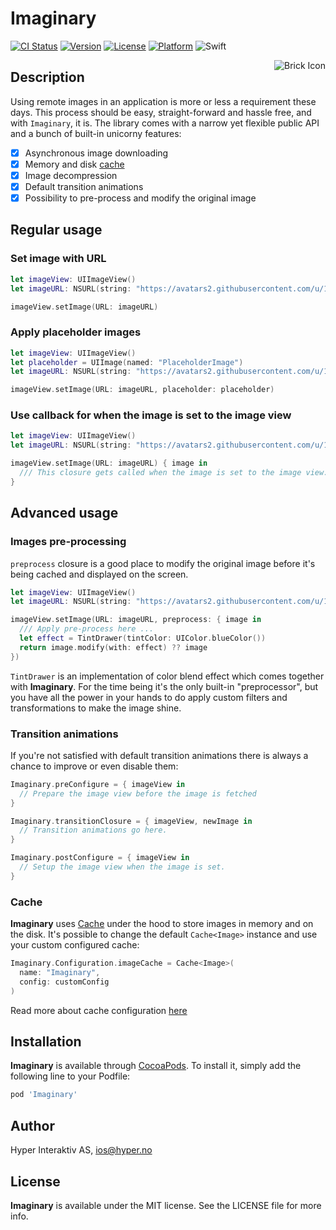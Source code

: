 # Imaginary

[![CI Status](http://img.shields.io/travis/hyperoslo/Imaginary.svg?style=flat)](https://travis-ci.org/hyperoslo/Imaginary)
[![Version](https://img.shields.io/cocoapods/v/Imaginary.svg?style=flat)](http://cocoadocs.org/docsets/Imaginary)
[![License](https://img.shields.io/cocoapods/l/Imaginary.svg?style=flat)](http://cocoadocs.org/docsets/Imaginary)
[![Platform](https://img.shields.io/cocoapods/p/Imaginary.svg?style=flat)](http://cocoadocs.org/docsets/Imaginary)
![Swift](https://img.shields.io/badge/%20in-swift%202.2-orange.svg)

<img src="https://raw.githubusercontent.com/hyperoslo/Imaginary/master/Images/icon.png" alt="Brick Icon" align="right" />

## Description

Using remote images in an application is more or less a requirement these days.
This process should be easy, straight-forward and hassle free, and with
`Imaginary`, it is. The library comes with a narrow yet flexible public API and
a bunch of built-in unicorny features:

- [x] Asynchronous image downloading
- [x] Memory and disk [cache](https://github.com/hyperoslo/Cache)
- [x] Image decompression
- [x] Default transition animations
- [x] Possibility to pre-process and modify the original image

## Regular usage

### Set image with URL

```swift
let imageView: UIImageView()
let imageURL: NSURL(string: "https://avatars2.githubusercontent.com/u/1340892?v=3&s=200")

imageView.setImage(URL: imageURL)
```

### Apply placeholder images

```swift
let imageView: UIImageView()
let placeholder = UIImage(named: "PlaceholderImage")
let imageURL: NSURL(string: "https://avatars2.githubusercontent.com/u/1340892?v=3&s=200")

imageView.setImage(URL: imageURL, placeholder: placeholder)
```

### Use callback for when the image is set to the image view
```swift
let imageView: UIImageView()
let imageURL: NSURL(string: "https://avatars2.githubusercontent.com/u/1340892?v=3&s=200")

imageView.setImage(URL: imageURL) { image in
  /// This closure gets called when the image is set to the image view.
}
```

## Advanced usage

### Images pre-processing

`preprocess` closure is a good place to modify the original image before
it's being cached and displayed on the screen.

```swift
let imageView: UIImageView()
let imageURL: NSURL(string: "https://avatars2.githubusercontent.com/u/1340892?v=3&s=200")

imageView.setImage(URL: imageURL, preprocess: { image in
  /// Apply pre-process here ...
  let effect = TintDrawer(tintColor: UIColor.blueColor())
  return image.modify(with: effect) ?? image
})
```

`TintDrawer` is an implementation of color blend effect which comes together
with **Imaginary**. For the time being it's the only built-in "preprocessor",
but you have all the power in your hands to do apply custom filters and
transformations to make the image shine.

### Transition animations

If you're not satisfied with default transition animations there is always a
chance to improve or even disable them:

```swift
Imaginary.preConfigure = { imageView in
  // Prepare the image view before the image is fetched
}

Imaginary.transitionClosure = { imageView, newImage in
  // Transition animations go here.
}

Imaginary.postConfigure = { imageView in
  // Setup the image view when the image is set.
}
```

### Cache

**Imaginary** uses [Cache](https://github.com/hyperoslo/Cache) under the hood
to store images in memory and on the disk. It's possible to change the default
`Cache<Image>` instance and use your custom configured cache:

```swift
Imaginary.Configuration.imageCache = Cache<Image>(
  name: "Imaginary",
  config: customConfig
)
```

Read more about cache configuration [here](https://github.com/hyperoslo/Cache#hybrid-cache)

## Installation

**Imaginary** is available through [CocoaPods](http://cocoapods.org). To install
it, simply add the following line to your Podfile:

```ruby
pod 'Imaginary'
```

## Author

Hyper Interaktiv AS, ios@hyper.no

## License

**Imaginary** is available under the MIT license. See the LICENSE file for more info.
